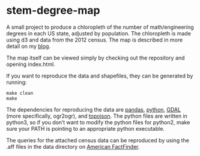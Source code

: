 stem-degree-map
===============
A small project to produce a chloropleth of the number of math/engineering degrees in each US state, adjusted by population. The chloropleth is made using d3 and data from the 2012 census. The map is described in more detail on my [blog](http://kshuler.com/blog/where-do-engineers-live/).

The map itself can be viewed simply by checking out the repository and opening index.html.  

If you want to reproduce the data and shapefiles, they can be generated by running:

    make clean
    make

The dependencies for reproducing the data are [pandas](http://pandas.pydata.org/), [python](https://www.python.org/), [GDAL](http://www.gdal.org/) (more specifically, ogr2ogr), and [topojson](https://github.com/mbostock/topojson).  The python files are written in python3, so if you don’t want to modify the python files for python2, make sure your PATH is pointing to an appropriate python executable.

The queries for the attached census data can be reproduced by using the .aff files in the data directory on [American FactFinder](factfinder2.census.gov/).
